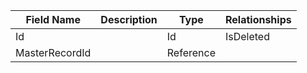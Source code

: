 Field Name | Description | Type | Relationships
--- | --- | --- | ---
Id |  | Id | IsDeleted |  | Boolean | 
MasterRecordId |  | Reference | 
